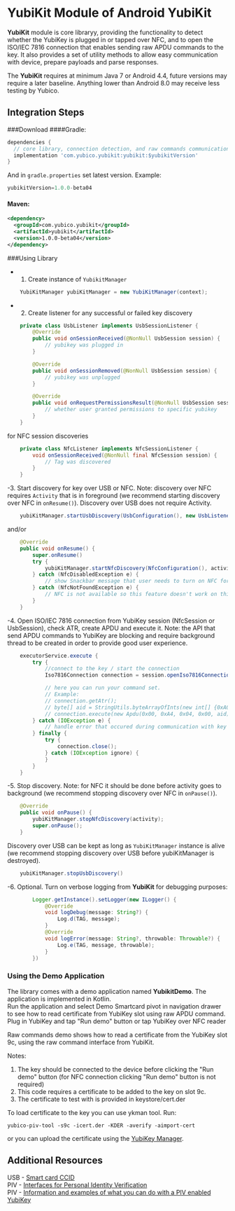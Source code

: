 # YubiKit Module of Android YubiKit
**YubiKit** module is core libraryy, providing the functionality to detect whether the YubiKey is plugged in or tapped over NFC, and to open the ISO/IEC 7816 connection that enables sending raw APDU commands to the key. 
It also provides a set of utility methods to allow easy communication with device, prepare payloads and parse responses.

The **YubiKit** requires at minimum  Java 7 or Android 4.4, future versions may require a later baseline. Anything lower than Android 8.0 may receive less testing by Yubico.

## Integration Steps <a name="integration_steps"></a>
###Download
####Gradle:

```gradle
dependencies {  
  // core library, connection detection, and raw commands communication with yubikey
  implementation 'com.yubico.yubikit:yubikit:$yubikitVersion'
}
```
And in `gradle.properties` set latest version. Example:
```gradle
yubikitVersion=1.0.0-beta04
```
#### Maven:
```xml
<dependency>
  <groupId>com.yubico.yubikit</groupId>
  <artifactId>yubikit</artifactId>
  <version>1.0.0-beta04</version>
</dependency>
```
###Using Library <a name="using_lib"></a>

- 1. Create instance of `YubikitManager`
```java
    YubiKitManager yubiKitManager = new YubiKitManager(context);
```
- 2. Create listener for any successful or failed key discovery
```java
    private class UsbListener implements UsbSessionListener {
        @Override
        public void onSessionReceived(@NonNull UsbSession session) {
            // yubikey was plugged in
        }

        @Override
        public void onSessionRemoved(@NonNull UsbSession session) {
            // yubikey was unplugged
        }

        @Override
        public void onRequestPermissionsResult(@NonNull UsbSession session, Boolean isGranted) {
            // whether user granted permissions to specific yubikey
        }
    }
```
for NFC session discoveries

```java
    private class NfcListener implements NfcSessionListener {
        void onSessionReceived(@NonNull final NfcSession session) {
            // Tag was discovered
        }
    }
```
-3. Start discovery for key over USB or NFC. Note: discovery over NFC requires `Activity` that is in foreground (we recommend starting discovery over NFC in `onResume()`). Discovery over USB does not require Activity.
```java
    yubiKitManager.startUsbDiscovery(UsbConfiguration(), new UsbListener());
```
and/or
```java
    @Override
    public void onResume() {
        super.onResume()
        try {
            yubiKitManager.startNfcDiscovery(NfcConfiguration(), activity, new NfcListener);
        } catch (NfcDisabledException e) {
            // show Snackbar message that user needs to turn on NFC for this feature
        } catch (NfcNotFoundException e) {
            // NFC is not available so this feature doesn't work on this device
        }
    }
```
-4. Open ISO/IEC 7816 connection from YubiKey session (NfcSession or UsbSession), check ATR, create APDU and execute it. Note: the API that send APDU commands to YubiKey are blocking and require background thread to be created in order to provide good user experience.
```java
    executorService.execute {
        try {
            //connect to the key / start the connection
            Iso7816Connection connection = session.openIso7816Connection();

            // here you can run your command set.
            // Example:            
            // connection.getAtr();
            // byte[] aid = StringUtils.byteArrayOfInts(new int[] {0xA0, 0x00, 0x00, 0x03, 0x08});
            // connection.execute(new Apdu(0x00, 0xA4, 0x04, 0x00, aid)));
        } catch (IOException e) {
            // handle error that occured during communication with key
        } finally {
            try {
                connection.close();
            } catch (IOException ignore) {
            }
        }
    }
```
-5. Stop discovery. Note: for NFC it should be done before activity goes to background (we recommend stopping discovery over NFC in `onPause()`). 
```java
    @Override
    public void onPause() {
        yubiKitManager.stopNfcDiscovery(activity);
        super.onPause();
    }
```
Discovery over USB can be kept as long as `YubiKitManager` instance is alive (we recommend stopping discovery over USB before yubiKitManager is destroyed).
```java
    yubiKitManager.stopUsbDiscovery()
```
-6. Optional. Turn on verbose logging from **YubiKit** for debugging purposes:
```java
        Logger.getInstance().setLogger(new ILogger() {
            @Override
            void logDebug(message: String?) {
                Log.d(TAG, message);
            }
            @Override
            void logError(message: String?, throwable: Throwable?) {
                Log.e(TAG, message, throwable);
            }
        })
```

### Using the Demo Application <a name="using_demo"></a>
The library comes with a demo application named **YubikitDemo**. The application is implemented in Kotlin.  
Run the application and select Demo Smartcard pivot in navigation drawer to see how to read certificate from YubiKey slot using raw APDU command.  
Plug in YubiKey and tap "Run demo" button or tap YubiKey over NFC reader

Raw commands demo shows how to read a certificate from the YubiKey slot 9c, using the raw command interface from YubiKit.

Notes:

1. The key should be connected to the device before clicking the "Run demo" button (for NFC connection clicking "Run demo" button is not required) 
2. This code requires a certificate to be added to the key on slot 9c.
3. The certificate to test with is provided in keystore/cert.der
    
To load certificate to the key you can use ykman tool. Run: 
```
yubico-piv-tool -s9c -icert.der -KDER -averify -aimport-cert
```

or you can upload the certificate using the [YubiKey Manager](https://www.yubico.com/products/services-software/download/yubikey-manager/).

## Additional Resources <a name="additional_resources"></a>
USB - [Smart card CCID](https://www.usb.org/sites/default/files/DWG_Smart-Card_CCID_Rev110.pdf)  
PIV - [Interfaces for Personal Identity Verification](https://nvlpubs.nist.gov/nistpubs/SpecialPublications/NIST.SP.800-73-4.pdf)  
PIV - [Information and examples of what you can do with a PIV enabled YubiKey](https://developers.yubico.com/PIV/)  

